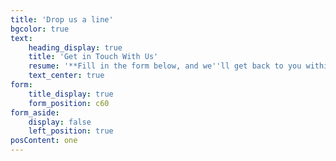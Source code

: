 ```yaml
---
title: 'Drop us a line'
bgcolor: true
text:
    heading_display: true
    title: 'Get in Touch With Us'
    resume: '**Fill in the form below, and we''ll get back to you within 24 hours.**'
    text_center: true
form:
    title_display: true
    form_position: c60
form_aside:
    display: false
    left_position: true
posContent: one
---
```


